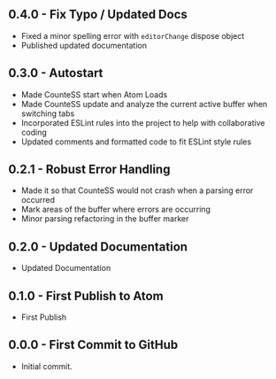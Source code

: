 ## 0.4.0 - Fix Typo / Updated Docs
* Fixed a minor spelling error with `editorChange` dispose object
* Published updated documentation

## 0.3.0 - Autostart
* Made CounteSS start when Atom Loads
* Made CounteSS update and analyze the current active buffer when switching tabs
* Incorporated ESLint rules into the project to help with collaborative coding
* Updated comments and formatted code to fit ESLint style rules

## 0.2.1 - Robust Error Handling
* Made it so that CounteSS would not crash when a parsing error occurred
* Mark areas of the buffer where errors are occurring
* Minor parsing refactoring in the buffer marker

## 0.2.0 - Updated Documentation
* Updated Documentation

## 0.1.0 - First Publish to Atom
* First Publish

## 0.0.0 - First Commit to GitHub
* Initial commit.
